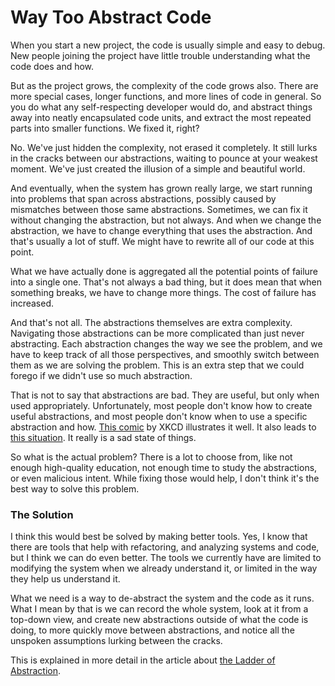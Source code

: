 # Way Too Abstract Code

When you start a new project, the code is usually simple and easy to debug. New people joining the project have little trouble understanding what the code does and how.

But as the project grows, the complexity of the code grows also. There are more special cases, longer functions, and more lines of code in general. So you do what any self-respecting developer would do, and abstract things away into neatly encapsulated code units, and extract the most repeated parts into smaller functions. We fixed it, right?

No. We've just hidden the complexity, not erased it completely. It still lurks in the cracks between our abstractions, waiting to pounce at your weakest moment. We've just created the illusion of a simple and beautiful world.

And eventually, when the system has grown really large, we start running into problems that span across abstractions, possibly caused by mismatches between those same abstractions. Sometimes, we can fix it without changing the abstraction, but not always. And when we change the abstraction, we have to change everything that uses the abstraction. And that's usually a lot of stuff. We might have to rewrite all of our code at this point.

What we have actually done is aggregated all the potential points of failure into a single one. That's not always a bad thing, but it does mean that when something breaks, we have to change more things. The cost of failure has increased.

And that's not all. The abstractions themselves are extra complexity. Navigating those abstractions can be more complicated than just never abstracting. Each abstraction changes the way we see the problem, and we have to keep track of all those perspectives, and smoothly switch between them as we are solving the problem. This is an extra step that we could forego if we didn't use so much abstraction.

That is not to say that abstractions are bad. They are useful, but only when used appropriately. Unfortunately, most people don't know how to create useful abstractions, and most people don't know when to use a specific abstraction and how. [This comic](https://xkcd.com/2021/) by XKCD illustrates it well. It also leads to [this situation](https://xkcd.com/927/). It really is a sad state of things.

So what is the actual problem? There is a lot to choose from, like not enough high-quality education, not enough time to study the abstractions, or even malicious intent. While fixing those would help, I don't think it's the best way to solve this problem.

### The Solution

I think this would best be solved by making better tools. Yes, I know that there are tools that help with refactoring, and analyzing systems and code, but I think we can do even better. The tools we currently have are limited to modifying the system when we already understand it, or limited in the way they help us understand it.

What we need is a way to de-abstract the system and the code as it runs. What I mean by that is we can record the whole system, look at it from a top-down view, and create new abstractions outside of what the code is doing, to more quickly move between abstractions, and notice all the unspoken assumptions lurking between the cracks.

This is explained in more detail in the article about [the Ladder of Abstraction](../interesting_introductions/ladder_of_abstraction.md).
